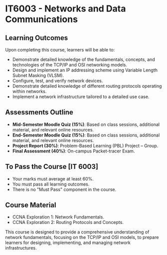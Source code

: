 # IT6003 - Networks and Data Communications

## Learning Outcomes

Upon completing this course, learners will be able to:

- Demonstrate detailed knowledge of the fundamentals, concepts, and technologies of the TCP/IP and OSI networking models.
- Design and implement an IP addressing scheme using Variable Length Subnet Masking (VLSM).
- Configure, test, and verify network devices.
- Demonstrate detailed knowledge of different routing protocols operating within networks.
- Implement a network infrastructure tailored to a detailed use case.

## Assessments Outline

- **Mid-Semester Moodle Quiz (15%)**: Based on class sessions, additional material, and relevant online resources.
- **End-Semester Moodle Quiz (15%)**: Based on class sessions, additional material, and relevant online resources.
- **Project Report (30%)**: Problem-Based Learning (PBL) Project – Group.
- **Final Assessment (40%)**: On-campus Packet-tracer Exam.

## To Pass the Course [IT 6003]

- Your marks must average at least 60%.
- You must pass all learning outcomes.
- There is no "Must Pass" component in the course.

## Course Material

- CCNA Exploration 1: Network Fundamentals.
- CCNA Exploration 2: Routing Protocols and Concepts.

This course is designed to provide a comprehensive understanding of network fundamentals, focusing on the TCP/IP and OSI models, to prepare learners for designing, implementing, and managing network infrastructures.
